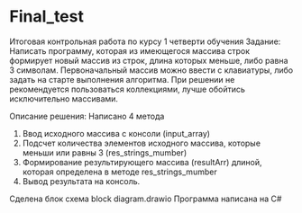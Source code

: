 # Final_test
Итоговая контрольная работа по курсу 1 четверти обучения 
Задание:
 Написать программу, которая из имеющегося массива строк формирует новый массив из строк,
 длина которых меньше, либо равна 3 символам. Первоначальный массив можно ввести с клавиатуры, либо задать на старте выполнения алгоритма.
 При решении не рекомендуется пользоваться коллекциями, лучше обойтись исключительно массивами.

Описание решения:
Написано 4 метода
1. Ввод исходного массива с консоли (input_array)
2. Подсчет количества элементов исходного массива, которые меньши или равны 3 (res_strings_mumber)
3. Формирование результирующего массива (resultArr) длиной, которая определена в методе res_strings_mumber 
4. Вывод результата на консоль.

Сделена блок схема block diagram.drawio
Программа написана на С#

